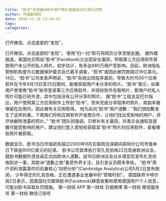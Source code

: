 ```yaml
---
title: “脸书”涉泄露680万用户照片或面临16亿美元罚款
author: 中国新闻网
date: 2018-12-16 13:34:42
tags: 
categories: 
---
```

打开微信，点击底部的“发现”，
<!-- more -->
打开微信，点击底部的“发现”，
使用“扫一扫”即可将网页分享至朋友圈。
据外媒报道，美国社交网站“脸书”(Facebook)又出现安全漏洞，导致第三方应用软件获取用户未公开的私人照片，初步估计，有多达680万用户受影响。目前，欧洲隐私管制机构爱尔兰数据保护委员会已着手调查，“脸书”或因此被罚款超过16亿美元。
14日，“脸书”公司发表声明说，“脸书”系统出现程序漏洞，导致大约1500个应用软件在今年9月13日至25日期间，能够获取用户未分享的照片。“脸书”表示，如果用户曾使用“脸书”账号登录第三方应用软件，并授权软件存取照片，那用户的私人照片可能已经外泄，其中包括没有公开分享的照片。
据“脸书”工程总监巴尔指出，用户使用第三方应用软件上传到“脸书”，但未完成分享程序的照片，其副本被保留在应用内，因此被有关应用取得。
他为此向“脸书”用户道歉：“我们很抱歉发生了这样的事。下周我们将和应用软件开发商合作，让他们找出受影响的用户，并尽快删除泄露的照片。”
“脸书”团队则强调，已修补有关漏洞，并表示会通知及提醒可能受影响的用户，建议他们登入曾授权获取其“脸书”照片的应用软件，查看哪些照片被获取。
 
 
数据显示，脸书当日市值损失超过2000年9月互联网泡沫期间英特尔公司市值单日下跌逾900亿美元的纪录。
脸书公司首席执行官扎克伯格22日现身欧洲议会，就脸书数据外泄丑闻正式向欧洲人道歉。自16日欧洲议会议长塔亚尼宣布扎克伯格到访一事，其欧洲“道歉之旅”备受外界关注，且引发议员颇多争执。
“脸书”用户资料泄露事件的风暴核心“剑桥分析”(Cambridge Analytica)公司5月2日宣布倒闭。
少年得志的扎克伯格，正在遭遇事业发展中的“至暗时刻”。
德国联邦卡特尔局2日表示，因美国社交媒体脸书(Facebook)肆意收集和使用德国用户个人信息，可能对脸书采取处罚措施。
第一财经
APP
第一财经
日报微博
第一财经
微信服务号
第一财经
微信订阅号

